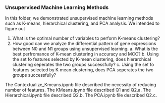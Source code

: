 ### Unsupervised Machine Learning Methods
In this folder, we demonstrated unsupervised machine learning methods such as K-means, hierarchical clustering, and PCA analysis. We intended to figure out
1. What is the optimal number of variables to perform K-means clustering?
2. How good can we analyze the differential pattern of gene expressions between N0 and N1 groups using unsupervised learning. 
    a. What is the best perfromance of K-mean clustering in accuracy and MCC?
    b. Using the set fo features selected by K-mean clustering, does hierarchical clustering seperates the two groups successfully?
    c. Using the set fo features selected by K-mean clustering, does PCA seperates the two groups successfully?

The Contextualize_Kmeans.ipynb file described the necessity of reducing number of features.
The KMeans.ipynb file described Q1 and Q2.a.
The Hierarchical.ipynb file described Q2.b.
The PCA.ipynb file described Q2.c.


